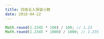 ```yaml
---
title: 四舍五入保留小数
date: 2018-04-22
---
```



```javascript
Math.round(1.2345 * 100) / 100; // 1.23
Math.round(1.2345 * 1000) / 1000; // 1.235
```

